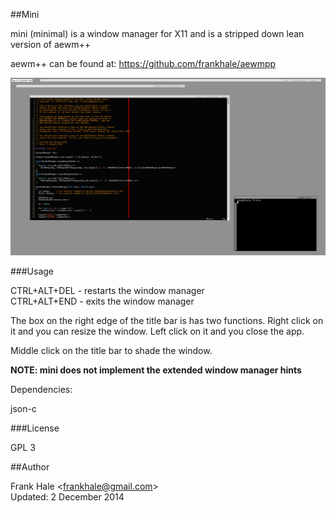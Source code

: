 ##Mini

mini (minimal) is a window manager for X11 and is a stripped down lean version 
of aewm++

aewm++ can be found at: https://github.com/frankhale/aewmpp

<img src="mini.png" alt="mini screenshot" />

###Usage

CTRL+ALT+DEL - restarts the window manager  
CTRL+ALT+END - exits the window manager

The box on the right edge of the title bar is has two functions. Right click
on it and you can resize the window. Left click on it and you close the app.

Middle click on the title bar to shade the window.

**NOTE: mini does not implement the extended window manager hints**

Dependencies:

json-c  

###License

GPL 3

##Author

Frank Hale &lt;frankhale@gmail.com&gt;  
Updated: 2 December 2014
